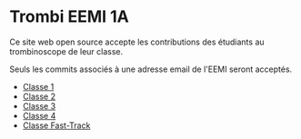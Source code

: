 # Trombi EEMI 1A

Ce site web open source accepte les contributions des étudiants au trombinoscope de leur classe.

Seuls les commits associés à une adresse email de l'EEMI seront acceptés.

- [Classe 1](https://eemi-aj.github.io/trombi/classe1.html)
- [Classe 2](https://eemi-aj.github.io/trombi/classe2.html)
- [Classe 3](https://eemi-aj.github.io/trombi/classe3.html)
- [Classe 4](https://eemi-aj.github.io/trombi/classe4.html)
- [Classe Fast-Track](https://eemi-aj.github.io/trombi/classe-fast-track.html)
